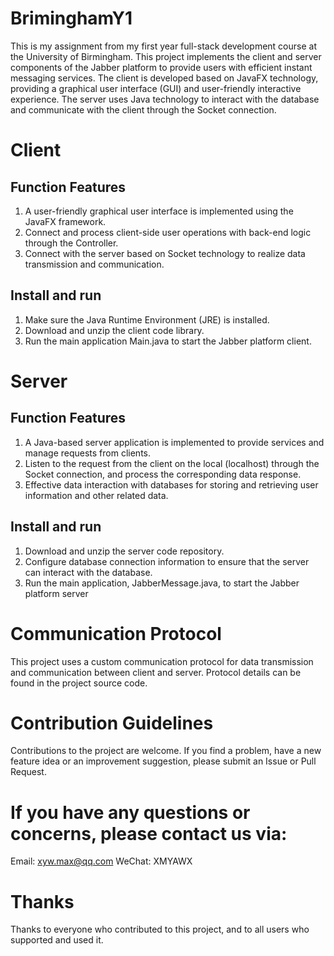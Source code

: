 # BriminghamY1
This is my assignment from my first year full-stack development course at the University of Birmingham.
This project implements the client and server components of the Jabber platform to provide users with efficient instant messaging services. The client is developed based on JavaFX technology, providing a graphical user interface (GUI) and user-friendly interactive experience. The server uses Java technology to interact with the database and communicate with the client through the Socket connection.

# Client
## Function Features
1. A user-friendly graphical user interface is implemented using the JavaFX framework.
2. Connect and process client-side user operations with back-end logic through the Controller.
3. Connect with the server based on Socket technology to realize data transmission and communication.
## Install and run
1. Make sure the Java Runtime Environment (JRE) is installed.
2. Download and unzip the client code library.
3. Run the main application Main.java to start the Jabber platform client.

# Server
## Function Features
1. A Java-based server application is implemented to provide services and manage requests from clients.
2. Listen to the request from the client on the local (localhost) through the Socket connection, and process the corresponding data response.
3. Effective data interaction with databases for storing and retrieving user information and other related data.
## Install and run
1. Download and unzip the server code repository.
2. Configure database connection information to ensure that the server can interact with the database.
3. Run the main application, JabberMessage.java, to start the Jabber platform server

# Communication Protocol
This project uses a custom communication protocol for data transmission and communication between client and server. Protocol details can be found in the project source code.

# Contribution Guidelines
Contributions to the project are welcome. If you find a problem, have a new feature idea or an improvement suggestion, please submit an Issue or Pull Request.

# If you have any questions or concerns, please contact us via:
Email: xyw.max@qq.com
WeChat: XMYAWX

# Thanks
Thanks to everyone who contributed to this project, and to all users who supported and used it.
   
